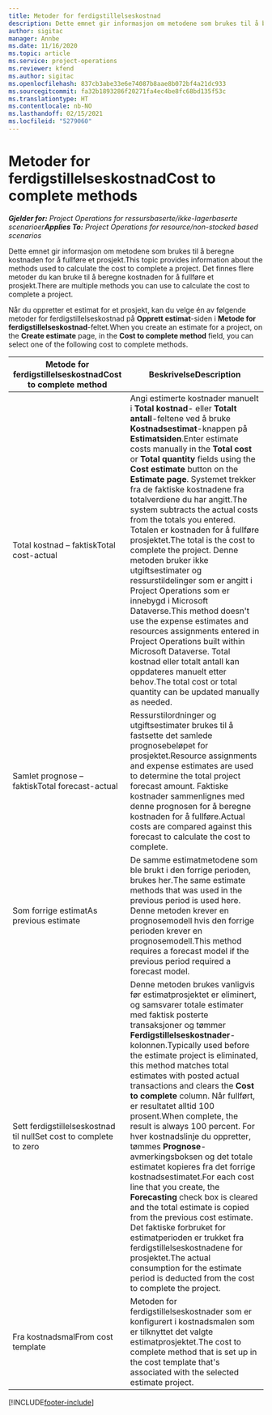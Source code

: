```yaml
---
title: Metoder for ferdigstillelseskostnad
description: Dette emnet gir informasjon om metodene som brukes til å beregne kostnaden for å fullføre et prosjekt.
author: sigitac
manager: Annbe
ms.date: 11/16/2020
ms.topic: article
ms.service: project-operations
ms.reviewer: kfend
ms.author: sigitac
ms.openlocfilehash: 837cb3abe33e6e74087b8aae8b072bf4a21dc933
ms.sourcegitcommit: fa32b1893286f20271fa4ec4be8fc68bd135f53c
ms.translationtype: HT
ms.contentlocale: nb-NO
ms.lasthandoff: 02/15/2021
ms.locfileid: "5279060"
---
```

# <a name="cost-to-complete-methods"></a><span data-ttu-id="93f32-103">Metoder for ferdigstillelseskostnad</span><span class="sxs-lookup"><span data-stu-id="93f32-103">Cost to complete methods</span></span>

<span data-ttu-id="93f32-104">_**Gjelder for:** Project Operations for ressursbaserte/ikke-lagerbaserte scenarioer_</span><span class="sxs-lookup"><span data-stu-id="93f32-104">_**Applies To:** Project Operations for resource/non-stocked based scenarios_</span></span>

<span data-ttu-id="93f32-105">Dette emnet gir informasjon om metodene som brukes til å beregne kostnaden for å fullføre et prosjekt.</span><span class="sxs-lookup"><span data-stu-id="93f32-105">This topic provides information about the methods used to calculate the cost to complete a project.</span></span> <span data-ttu-id="93f32-106">Det finnes flere metoder du kan bruke til å beregne kostnaden for å fullføre et prosjekt.</span><span class="sxs-lookup"><span data-stu-id="93f32-106">There are multiple methods you can use to calculate the cost to complete a project.</span></span> 

<span data-ttu-id="93f32-107">Når du oppretter et estimat for et prosjekt, kan du velge én av følgende metoder for ferdigstillelseskostnad på **Opprett estimat**-siden i **Metode for ferdigstillelseskostnad**-feltet.</span><span class="sxs-lookup"><span data-stu-id="93f32-107">When you create an estimate for a project, on the **Create estimate** page, in the **Cost to complete method** field, you can select one of the following cost to complete methods.</span></span>

| <span data-ttu-id="93f32-108">Metode for ferdigstillelseskostnad</span><span class="sxs-lookup"><span data-stu-id="93f32-108">Cost to complete method</span></span>    | <span data-ttu-id="93f32-109">Beskrivelse</span><span class="sxs-lookup"><span data-stu-id="93f32-109">Description</span></span>                                                                                                                                                                                                                                                                                                                                                                                                                                                                                        |
|------------------------------|----------------------------------------------------------------------------------------------------------------------------------------------------------------------------------------------------------------------------------------------------------------------------------------------------------------------------------------------------------------------------------------------------------------------------------------------------------------------------------------------------|
| <span data-ttu-id="93f32-110">Total kostnad – faktisk</span><span class="sxs-lookup"><span data-stu-id="93f32-110">Total cost-actual</span></span>            | <span data-ttu-id="93f32-111">Angi estimerte kostnader manuelt i **Total kostnad**- eller **Totalt antall**-feltene ved å bruke **Kostnadsestimat**-knappen på **Estimatsiden**.</span><span class="sxs-lookup"><span data-stu-id="93f32-111">Enter estimate costs manually in the **Total cost** or **Total quantity** fields using the **Cost estimate** button on the **Estimate page**.</span></span> <span data-ttu-id="93f32-112">Systemet trekker fra de faktiske kostnadene fra totalverdiene du har angitt.</span><span class="sxs-lookup"><span data-stu-id="93f32-112">The system subtracts the actual costs from the totals you entered.</span></span> <span data-ttu-id="93f32-113">Totalen er kostnaden for å fullføre prosjektet.</span><span class="sxs-lookup"><span data-stu-id="93f32-113">The total is the cost to complete the project.</span></span> <span data-ttu-id="93f32-114">Denne metoden bruker ikke utgiftsestimater og ressurstildelinger som er angitt i Project Operations som er innebygd i Microsoft Dataverse.</span><span class="sxs-lookup"><span data-stu-id="93f32-114">This method doesn't use the expense estimates and resources assignments entered in Project Operations built within Microsoft Dataverse.</span></span> <span data-ttu-id="93f32-115">Total kostnad eller totalt antall kan oppdateres manuelt etter behov.</span><span class="sxs-lookup"><span data-stu-id="93f32-115">The total cost or total quantity can be updated manually as needed.</span></span>  |
| <span data-ttu-id="93f32-116">Samlet prognose – faktisk</span><span class="sxs-lookup"><span data-stu-id="93f32-116">Total forecast-actual</span></span>        | <span data-ttu-id="93f32-117">Ressurstilordninger og utgiftsestimater brukes til å fastsette det samlede prognosebeløpet for prosjektet.</span><span class="sxs-lookup"><span data-stu-id="93f32-117">Resource assignments and expense estimates are used to determine the total project forecast amount.</span></span> <span data-ttu-id="93f32-118">Faktiske kostnader sammenlignes med denne prognosen for å beregne kostnaden for å fullføre.</span><span class="sxs-lookup"><span data-stu-id="93f32-118">Actual costs are compared against this forecast to calculate the cost to complete.</span></span>                                                                                                                                                                                                                                                                          |
| <span data-ttu-id="93f32-119">Som forrige estimat</span><span class="sxs-lookup"><span data-stu-id="93f32-119">As previous estimate</span></span>         | <span data-ttu-id="93f32-120">De samme estimatmetodene som ble brukt i den forrige perioden, brukes her.</span><span class="sxs-lookup"><span data-stu-id="93f32-120">The same estimate methods that was used in the previous period is used here.</span></span> <span data-ttu-id="93f32-121">Denne metoden krever en prognosemodell hvis den forrige perioden krever en prognosemodell.</span><span class="sxs-lookup"><span data-stu-id="93f32-121">This method requires a forecast model if the previous period required a forecast model.</span></span>                                                                                                                                                                                                                                                                                                                           |
| <span data-ttu-id="93f32-122">Sett ferdigstillelseskostnad til null</span><span class="sxs-lookup"><span data-stu-id="93f32-122">Set cost to complete to zero</span></span> | <span data-ttu-id="93f32-123">Denne metoden brukes vanligvis før estimatprosjektet er eliminert, og samsvarer totale estimater med faktisk posterte transaksjoner og tømmer **Ferdigstillelseskostnader**-kolonnen.</span><span class="sxs-lookup"><span data-stu-id="93f32-123">Typically used before the estimate project is eliminated, this method matches total estimates with posted actual transactions and clears the **Cost to complete** column.</span></span> <span data-ttu-id="93f32-124">Når fullført, er resultatet alltid 100 prosent.</span><span class="sxs-lookup"><span data-stu-id="93f32-124">When complete, the result is always 100 percent.</span></span> <span data-ttu-id="93f32-125">For hver kostnadslinje du oppretter, tømmes **Prognose**-avmerkingsboksen og det totale estimatet kopieres fra det forrige kostnadsestimatet.</span><span class="sxs-lookup"><span data-stu-id="93f32-125">For each cost line that you create, the **Forecasting** check box is cleared and the total estimate is copied from the previous cost estimate.</span></span> <span data-ttu-id="93f32-126">Det faktiske forbruket for estimatperioden er trukket fra ferdigstillelseskostnadene for prosjektet.</span><span class="sxs-lookup"><span data-stu-id="93f32-126">The actual consumption for the estimate period is deducted from the cost to complete the project.</span></span>              |
| <span data-ttu-id="93f32-127">Fra kostnadsmal</span><span class="sxs-lookup"><span data-stu-id="93f32-127">From cost template</span></span>           | <span data-ttu-id="93f32-128">Metoden for ferdigstillelseskostnader som er konfigurert i kostnadsmalen som er tilknyttet det valgte estimatprosjektet.</span><span class="sxs-lookup"><span data-stu-id="93f32-128">The cost to complete method that is set up in the cost template that's associated with the selected estimate project.</span></span>                                                                                                                                                                                                                                                                                                                                                                          |


[!INCLUDE[footer-include](../includes/footer-banner.md)]